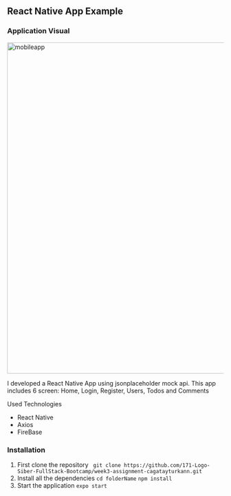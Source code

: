 <h2>React Native App Example</h2>

<h3>Application Visual</h3>
<img src="https://i.ibb.co/p3VSWwm/mobileapp.jpg" alt="mobileapp" width=1366 height=768>

<p>I developed a React Native App using jsonplaceholder mock api. This app includes 6 screen: Home, Login, Register, Users, Todos and Comments</p>
<p>Used Technologies</p>
<ul>
<li>React Native</li>
<li>Axios</li>
<li>FireBase</li>
</ul>

<h3>Installation</h3>
<ol>
<li>First clone the repository
<code> git clone https://github.com/171-Logo-Siber-FullStack-Bootcamp/week3-assignment-cagatayturkann.git</code></li>
<li>Install all the dependencies
<code>cd folderName</code>
<code>npm install</code>
</li>
<li>Start the application
<code>expo start</code>
</li>
</ol>
